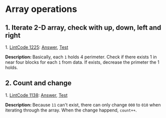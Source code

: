 # Array operations
## 1. Iterate 2-D array, check with up, down, left and right
<div>
    <p>
        1. 
        <a href="https://www.lintcode.com/problem/island-perimeter/description">LintCode 1225</a>:  
        <a href="https://github.com/Tony-Hu/ShuaTi-Online.Judge.Problems.Solving/blob/master/src/main/java/array/LintCode1225.java">Answer</a>, 
        <a href="https://github.com/Tony-Hu/ShuaTi-Online.Judge.Problems.Solving/blob/master/src/test/java/array/LintCode1225Test.java">Test</a>
    </p>
    <p><b>Description: </b>Basically, each <code>1</code> holds 4 perimeter. Check if there exists 1 in near four blocks for each <code>1</code> from data. If exists, decrease the primeter the 1 holds.</p>
</div>

## 2. Count and change
<div>
    <p>
        1. 
        <a href="https://www.lintcode.com/problem/can-place-flowers/description">LintCode 1138</a>:  
        <a href="https://github.com/Tony-Hu/ShuaTi-Online.Judge.Problems.Solving/blob/master/src/main/java/array/LintCode1138.java">Answer</a>, 
        <a href="https://github.com/Tony-Hu/ShuaTi-Online.Judge.Problems.Solving/blob/master/src/test/java/array/LintCode1138Test.java">Test</a>
    </p>
    <p><b>Description: </b>Because <code>11</code> can't exist, there can only change <code>000</code> to <code>010</code> when iterating through the array. When the change happend, <code>count++</code>.</p>
</div>